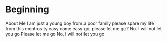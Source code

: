 # Beginning
About Me
I am just a young boy from a poor family
please spare my life from this montrosity
easy come easy go, please let me go?
No. I will not let you go 
Please let me go 
No, I will not let you go
